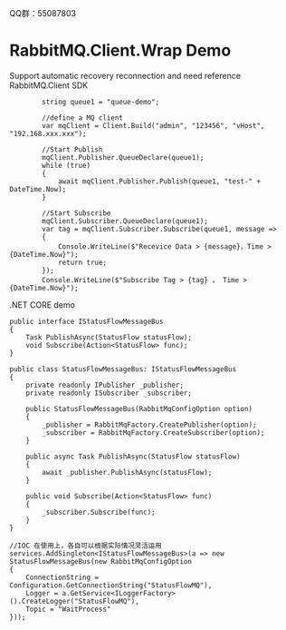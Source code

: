 QQ群：55087803

# RabbitMQ.Client.Wrap Demo

Support automatic recovery reconnection and need reference RabbitMQ.Client SDK


            string queue1 = "queue-demo";
            
            //define a MQ client
            var mqClient = Client.Build("admin", "123456", "vHost", "192.168.xxx.xxx");
            
            //Start Publish
            mqClient.Publisher.QueueDeclare(queue1);
            while (true)
            {
                await mqClient.Publisher.Publish(queue1, "test-" + DateTime.Now);
            }            

            //Start Subscribe
            mqClient.Subscriber.QueueDeclare(queue1);
            var tag = mqClient.Subscriber.Subscribe(queue1, message =>
            {
                Console.WriteLine($"Recevice Data > {message}，Time > {DateTime.Now}");
                return true;
            });
            Console.WriteLine($"Subscribe Tag > {tag} ， Time > {DateTime.Now}");
            
            
.NET CORE demo

    public interface IStatusFlowMessageBus
    {
        Task PublishAsync(StatusFlow statusFlow);
        void Subscribe(Action<StatusFlow> func);
    }
    
    public class StatusFlowMessageBus: IStatusFlowMessageBus
    {
        private readonly IPublisher _publisher;
        private readonly ISubscriber _subscriber;

        public StatusFlowMessageBus(RabbitMqConfigOption option)
        {
            _publisher = RabbitMqFactory.CreatePublisher(option);
            _subscriber = RabbitMqFactory.CreateSubscriber(option);
        }

        public async Task PublishAsync(StatusFlow statusFlow)
        {
            await _publisher.PublishAsync(statusFlow);
        }

        public void Subscribe(Action<StatusFlow> func)
        {
            _subscriber.Subscribe(func);
        }
    }
    
    //IOC 在使用上，各自可以根据实际情况灵活运用              
    services.AddSingleton<IStatusFlowMessageBus>(a => new StatusFlowMessageBus(new RabbitMqConfigOption
    {
        ConnectionString = Configuration.GetConnectionString("StatusFlowMQ"),
        Logger = a.GetService<ILoggerFactory>().CreateLogger("StatusFlowMQ"),
        Topic = "WaitProcess"
    }));
